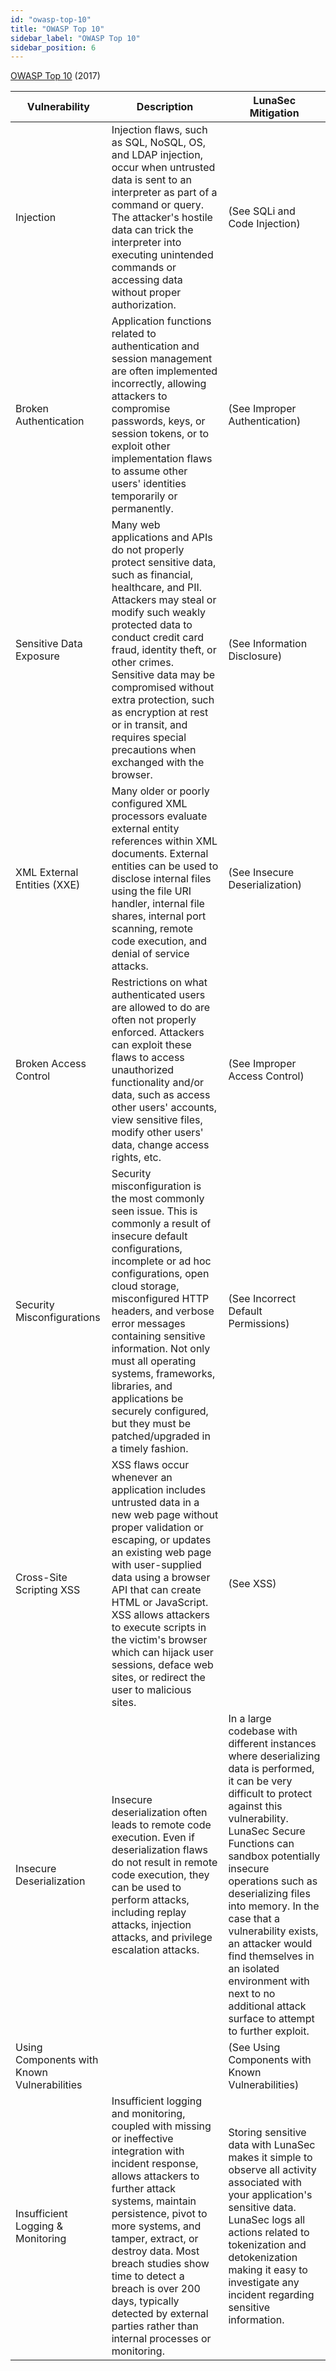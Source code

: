 ```yaml
---
id: "owasp-top-10"
title: "OWASP Top 10"
sidebar_label: "OWASP Top 10"
sidebar_position: 6
---
```


[OWASP Top 10](https://owasp.org/www-project-top-ten/) (2017)

| Vulnerability | Description | LunaSec Mitigation |
| --- | --- | --- |
| Injection | Injection flaws, such as SQL, NoSQL, OS, and LDAP injection, occur when untrusted data is sent to an interpreter as part of a command or query. The attacker&#39;s hostile data can trick the interpreter into executing unintended commands or accessing data without proper authorization. | (See SQLi and Code Injection) |
| Broken Authentication | Application functions related to authentication and session management are often implemented incorrectly, allowing attackers to compromise passwords, keys, or session tokens, or to exploit other implementation flaws to assume other users&#39; identities temporarily or permanently. | (See Improper Authentication) |
| Sensitive Data Exposure | Many web applications and APIs do not properly protect sensitive data, such as financial, healthcare, and PII. Attackers may steal or modify such weakly protected data to conduct credit card fraud, identity theft, or other crimes. Sensitive data may be compromised without extra protection, such as encryption at rest or in transit, and requires special precautions when exchanged with the browser. | (See Information Disclosure) |
| XML External Entities (XXE) | Many older or poorly configured XML processors evaluate external entity references within XML documents. External entities can be used to disclose internal files using the file URI handler, internal file shares, internal port scanning, remote code execution, and denial of service attacks. | (See Insecure Deserialization) |
| Broken Access Control | Restrictions on what authenticated users are allowed to do are often not properly enforced. Attackers can exploit these flaws to access unauthorized functionality and/or data, such as access other users&#39; accounts, view sensitive files, modify other users&#39; data, change access rights, etc. | (See Improper Access Control) |
| Security Misconfigurations | Security misconfiguration is the most commonly seen issue. This is commonly a result of insecure default configurations, incomplete or ad hoc configurations, open cloud storage, misconfigured HTTP headers, and verbose error messages containing sensitive information. Not only must all operating systems, frameworks, libraries, and applications be securely configured, but they must be patched/upgraded in a timely fashion. | (See Incorrect Default Permissions) |
| Cross-Site Scripting XSS | XSS flaws occur whenever an application includes untrusted data in a new web page without proper validation or escaping, or updates an existing web page with user-supplied data using a browser API that can create HTML or JavaScript. XSS allows attackers to execute scripts in the victim&#39;s browser which can hijack user sessions, deface web sites, or redirect the user to malicious sites. | (See XSS) |
| Insecure Deserialization | Insecure deserialization often leads to remote code execution. Even if deserialization flaws do not result in remote code execution, they can be used to perform attacks, including replay attacks, injection attacks, and privilege escalation attacks. | In a large codebase with different instances where deserializing data is performed, it can be very difficult to protect against this vulnerability. LunaSec Secure Functions can sandbox potentially insecure operations such as deserializing files into memory. In the case that a vulnerability exists, an attacker would find themselves in an isolated environment with next to no additional attack surface to attempt to further exploit. |
| Using Components with Known Vulnerabilities | | (See Using Components with Known Vulnerabilities) |
| Insufficient Logging &amp; Monitoring | Insufficient logging and monitoring, coupled with missing or ineffective integration with incident response, allows attackers to further attack systems, maintain persistence, pivot to more systems, and tamper, extract, or destroy data. Most breach studies show time to detect a breach is over 200 days, typically detected by external parties rather than internal processes or monitoring. | Storing sensitive data with LunaSec makes it simple to observe all activity associated with your application&#39;s sensitive data. LunaSec logs all actions related to tokenization and detokenization making it easy to investigate any incident regarding sensitive information. |
